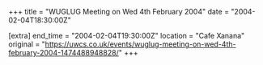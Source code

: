 +++
title = "WUGLUG Meeting on Wed 4th February 2004"
date = "2004-02-04T18:30:00Z"

[extra]
end_time = "2004-02-04T19:30:00Z"
location = "Cafe Xanana"
original = "https://uwcs.co.uk/events/wuglug-meeting-on-wed-4th-february-2004-1474488948828/"
+++



